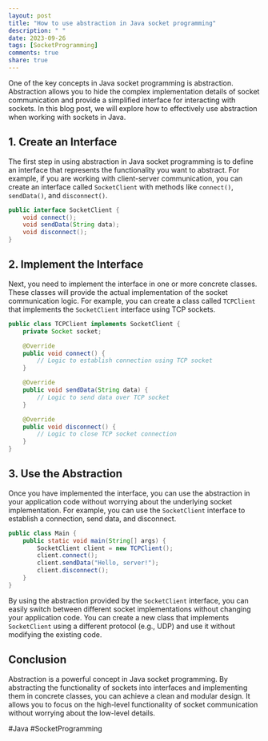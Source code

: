 ```yaml
---
layout: post
title: "How to use abstraction in Java socket programming"
description: " "
date: 2023-09-26
tags: [SocketProgramming]
comments: true
share: true
---
```


One of the key concepts in Java socket programming is abstraction. Abstraction allows you to hide the complex implementation details of socket communication and provide a simplified interface for interacting with sockets. In this blog post, we will explore how to effectively use abstraction when working with sockets in Java.

## 1. Create an Interface

The first step in using abstraction in Java socket programming is to define an interface that represents the functionality you want to abstract. For example, if you are working with client-server communication, you can create an interface called `SocketClient` with methods like `connect()`, `sendData()`, and `disconnect()`.

```java
public interface SocketClient {
    void connect();
    void sendData(String data);
    void disconnect();
}
```

## 2. Implement the Interface

Next, you need to implement the interface in one or more concrete classes. These classes will provide the actual implementation of the socket communication logic. For example, you can create a class called `TCPClient` that implements the `SocketClient` interface using TCP sockets.

```java
public class TCPClient implements SocketClient {
    private Socket socket;

    @Override
    public void connect() {
        // Logic to establish connection using TCP socket
    }

    @Override
    public void sendData(String data) {
        // Logic to send data over TCP socket
    }

    @Override
    public void disconnect() {
        // Logic to close TCP socket connection
    }
}
```

## 3. Use the Abstraction

Once you have implemented the interface, you can use the abstraction in your application code without worrying about the underlying socket implementation. For example, you can use the `SocketClient` interface to establish a connection, send data, and disconnect.

```java
public class Main {
    public static void main(String[] args) {
        SocketClient client = new TCPClient();
        client.connect();
        client.sendData("Hello, server!");
        client.disconnect();
    }
}
```

By using the abstraction provided by the `SocketClient` interface, you can easily switch between different socket implementations without changing your application code. You can create a new class that implements `SocketClient` using a different protocol (e.g., UDP) and use it without modifying the existing code.

## Conclusion

Abstraction is a powerful concept in Java socket programming. By abstracting the functionality of sockets into interfaces and implementing them in concrete classes, you can achieve a clean and modular design. It allows you to focus on the high-level functionality of socket communication without worrying about the low-level details.

#Java #SocketProgramming